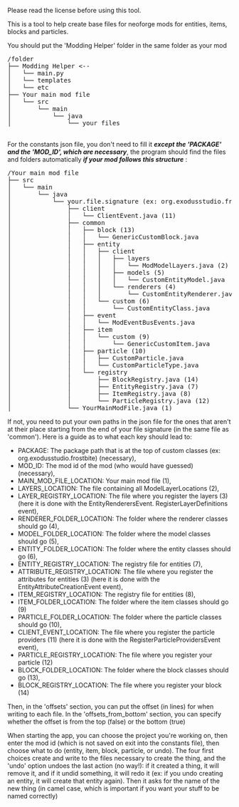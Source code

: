 Please read the license before using this tool.

This is a tool to help create base files for 
neoforge mods for entities, items, blocks and particles.

You should put the 'Modding Helper' folder in the same folder as your mod

<pre>
/folder
├── Modding Helper <--
│   └── main.py
│   └── templates
│   └── etc
├── Your main mod file
│   └── src
│       └── main
│           └── java
│               └── your files
</pre>

<br>
For the constants json file, you don't need to fill it <em><strong>except 
the 'PACKAGE' and the 'MOD_ID', which are necessary</strong></em>, 
the program should find the files and folders automatically 
<em><strong>if your mod follows this structure</strong></em> : <br>
<pre>
/Your main mod file
├── src
│   └── main
│       └── java
│           └── your.file.signature (ex: org.exodusstudio.frostbite)
│               ├── client
│               │   └── ClientEvent.java (11)
│               ├── common
│               │   ├── block (13)
│               │   │   └── GenericCustomBlock.java
│               │   ├── entity
│               │   │   ├── client
│               │   │   │   ├── layers
│               │   │   │   │   └── ModModelLayers.java (2)
│               │   │   │   ├── models (5)
│               │   │   │   │   └── CustomEntityModel.java
│               │   │   │   └── renderers (4)
│               │   │   │       └── CustomEntityRenderer.java
│               │   │   └── custom (6)
│               │   │       └── CustomEntityClass.java
│               │   ├── event
│               │   │   └── ModEventBusEvents.java
│               │   ├── item
│               │   │   └── custom (9)
│               │   │       └── GenericCustomItem.java
│               │   ├── particle (10)
│               │   │   ├── CustomParticle.java
│               │   │   └── CustomParticleType.java
│               │   └── registry
│               │       ├── BlockRegistry.java (14)
│               │       ├── EntityRegistry.java (7)
│               │       ├── ItemRegistry.java (8)
│               │       └── ParticleRegistry.java (12)
│               └── YourMainModFile.java (1)
</pre>

If not, you need to put your own paths in the json file for the ones 
that aren't at their place starting from the end of your file signature 
(in the same file as 'common'). 
Here is a guide as to what each key should lead to:  
- PACKAGE: The package path that is at the top of custom classes 
  (ex: org.exodusstudio.frostbite) (necessary),
- MOD_ID: The mod id of the mod (who would have guessed) (necessary),
- MAIN_MOD_FILE_LOCATION: Your main mod file (1),
- LAYERS_LOCATION: The file containing all ModelLayerLocations (2),
- LAYER_REGISTRY_LOCATION: The file where you register the layers (3)
  (here it is done with the EntityRenderersEvent.
  RegisterLayerDefinitions event),
- RENDERER_FOLDER_LOCATION: The folder where the renderer classes should go (4),
- MODEL_FOLDER_LOCATION: The folder where the model classes should go (5),
- ENTITY_FOLDER_LOCATION: The folder where the entity classes should go (6),
- ENTITY_REGISTRY_LOCATION: The registry file for entities (7),
- ATTRIBUTE_REGISTRY_LOCATION: The file where you register the 
  attributes for entities (3) (here it is done with the 
  EntityAttributeCreationEvent event),
- ITEM_REGISTRY_LOCATION: The registry file for entities (8),
- ITEM_FOLDER_LOCATION: The folder where the item classes should go (9)
- PARTICLE_FOLDER_LOCATION: The folder where the particle classes should go (10),
- CLIENT_EVENT_LOCATION: The file where you register the particle providers (11) 
  (here it is done with the RegisterParticleProvidersEvent event),
- PARTICLE_REGISTRY_LOCATION: The file where you register your particle (12)
- BLOCK_FOLDER_LOCATION: The folder where the block classes should go (13),
- BLOCK_REGISTRY_LOCATION: The file where you register your block (14)

Then, in the 'offsets' section, you can put the offset (in lines) 
for when writing to each file. In the 'offsets_from_bottom' section, 
you can specify whether the offset is from the top (false) 
or the bottom (true)

When starting the app, you can choose the project you're working
on, then enter the mod id (which is not saved on exit into the 
constants file), then choose what to do (entity, item, block, 
particle, or undo). The four first choices create and write 
to the files necessary to create the thing, and the 'undo' option 
undoes the last action (no way!): if it created a thing, it will 
remove it, and if it undid something, it will redo it (ex: if you undo 
creating an entity, it will create that entity again). Then it 
asks for the name of the new thing (in camel case, which is 
important if you want your stuff to be named correctly)

